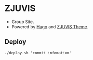 # ZJUVIS
- Group Site.
- Powered by [Hugo](https://gohugo.io/) and [ZJUVIS Theme](https://github.com/zjuvis/site-theme).

## Deploy
`./deploy.sh 'commit infomation'`
